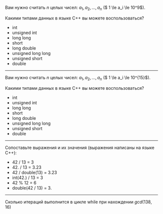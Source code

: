 Вам нужно считать $n$ целых чисел: $a_1, a_2,  \dots , a_n$ ($ 1 \le a_i \le 10^9$).

Какими типами данных в языке C++ вы можете воспользоваться?

* int
* unsigned int
* long long
* short
* long double
* unsigned long long
* unsigned short
* double

***

Вам нужно считать $n$ целых чисел: $a_1, a_2,  \dots , a_n$ ($ 1 \le a_i \le 10^{15}$).

Какими типами данных в языке C++ вы можете воспользоваться?

* int
* unsigned int
* long long
* short
* long double
* unsigned long long
* unsigned short
* double

*** 

Сопоставьте выражения и их значения (выражения написаны на языке C++): 

* 42 / 13           = 3
* 42\. / 13         = 3.23
* 42 / double(13)   = 3.23
* int(42.) / 13     = 3
* 42 % 12           = 6
* double(42 / 13)   = 3.

***


Сколько итераций выполнится в цикле while при нахождении $gcd(138, 16)$
